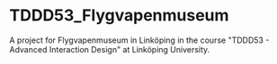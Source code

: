 # TDDD53_Flygvapenmuseum
A project for Flygvapenmuseum in Linköping in the course "TDDD53 - Advanced Interaction Design" at Linköping University.
